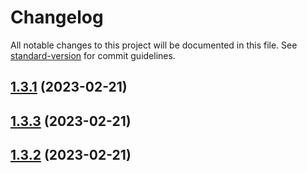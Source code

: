 # Changelog

All notable changes to this project will be documented in this file. See [standard-version](https://github.com/conventional-changelog/standard-version) for commit guidelines.

## [1.3.1](https://github.com/yunxuanc/huskyCommitLint/compare/release-20230221-v1.3.3...release-20230221-v1.3.1) (2023-02-21)



## [1.3.3](https://github.com/yunxuanc/huskyCommitLint/compare/release-20230221-v1.3.2...release-20230221-v1.3.3) (2023-02-21)



## [1.3.2](https://github.com/yunxuanc/huskyCommitLint/compare/release-20230221-v1.3.1...release-20230221-v1.3.2) (2023-02-21)
